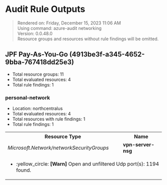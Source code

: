 # Audit Rule Outputs

> Rendered on: Friday, December 15, 2023 11:06 AM <br/>
> Using command: azure-audit networking <br/>
> Version: 0.0.48.0 <br/>
> Resource groups and resources without rule findings will be omitted.

## JPF Pay-As-You-Go (4913be3f-a345-4652-9bba-767418dd25e3)

- Total resource groups: 11
- Total evaluated resources: 4
- Total rule findings: 1

### personal-network

- Location: northcentralus
- Total evaluated resources: 4
- Total resources with rule findings: 1
- Total rule findings: 1

<table>
<tr>
<th>Resource Type</th>
<th>Name</th>
</tr>
<tr>
<td><em>Microsoft.Network/networkSecurityGroups</em></td>
<td><strong>vpn-server-nsg</strong></td>
</tr>
<tr>
<td colspan="2">
<ul>
<li>
:yellow_circle:
<strong>[Warn]</strong>
Open and unfiltered Udp port(s): 1194 found.
</li>
</ul>
</td>
</tr>
</table>

